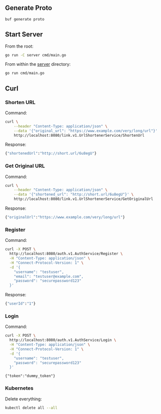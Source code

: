 ## Generate Proto

```bash
buf generate proto
```

## Start Server

From the root:

```bash
go run -C server cmd/main.go
```

From within the [server](server) directory:

```bash
go run cmd/main.go
```

## Curl

### Shorten URL

Command:

```bash
curl \
    --header "Content-Type: application/json" \
    --data '{"original_url": "https://www.example.com/very/long/url"}' \
    http://localhost:8080/link.v1.UrlShortenerService/ShortenUrl
```

Response:

```bash
{"shortenedUrl":"http://short.url/6u8egU"}
```

### Get Original URL

Command:

```bash
curl \
    --header "Content-Type: application/json" \
    --data '{"shortened_url": "http://short.url/6u8egU"}' \
    http://localhost:8080/link.v1.UrlShortenerService/GetOriginalUrl
```

Response:

```bash
{"originalUrl":"https://www.example.com/very/long/url"}
```

### Register

Command:

```bash
curl -X POST \
  http://localhost:8080/auth.v1.AuthService/Register \
  -H "Content-Type: application/json" \
  -H "Connect-Protocol-Version: 1" \
  -d '{
    "username": "testuser",
    "email": "testuser@example.com",
    "password": "securepassword123"
  }'
```

Response:

```bash
{"userId":"1"}
```

### Login

Command:

```bash
curl -X POST \
  http://localhost:8080/auth.v1.AuthService/Login \
  -H "Content-Type: application/json" \
  -H "Connect-Protocol-Version: 1" \
  -d '{
    "username": "testuser",
    "password": "securepassword123"
  }'
```

```
{"token":"dummy_token"}
```

### Kubernetes

Delete everything:

```bash
kubectl delete all --all
```